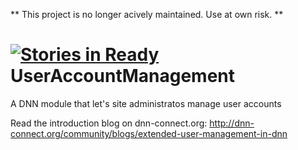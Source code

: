 ** This project is no longer acively maintained. Use at own risk. **


[![Stories in Ready](https://badge.waffle.io/DNN-Connect/UserAccountManagement.png?label=ready&title=Ready)](https://waffle.io/DNN-Connect/UserAccountManagement)
UserAccountManagement
=====================

A DNN module that let's site administratos manage user accounts

Read the introduction blog on dnn-connect.org:
http://dnn-connect.org/community/blogs/extended-user-management-in-dnn

